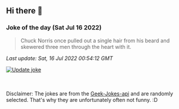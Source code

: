 ## Hi there 👋

### Joke of the day (Sat Jul 16 2022)
<!-- joke -->
>Chuck Norris once pulled out a single hair from his beard and skewered three men through the heart with it.
<!-- /joke -->

*Last update: Sat, 16 Jul 2022 00:54:12 GMT*

[![Update joke](https://github.com/nclskfm/nclskfm/actions/workflows/joke.yml/badge.svg)](https://github.com/nclskfm/nclskfm/actions/workflows/joke.yml)

<br><br>
Disclaimer: The jokes are from the [Geek-Jokes-api](https://github.com/sameerkumar18/geek-joke-api) and are randomly selected. That's why they are unfortunately often not funny. :D
